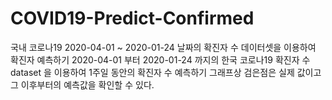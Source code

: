 # COVID19-Predict-Confirmed
국내 코로나19 2020-04-01 ~ 2020-01-24 날짜의 확진자 수 데이터셋을 이용하여 확진자 예측하기
2020-04-01 부터 2020-01-24 까지의 한국 코로나19 확진자 수 dataset 을 이용하여 1주일 동안의 확진자 수 예측하기
그래프상 검은점은 실제 값이고 그 이후부터의 예측값을 확인할 수 있다.
